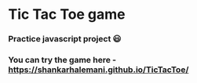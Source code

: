 # Tic Tac Toe game 

### Practice javascript project 😃
### You can try the game here - https://shankarhalemani.github.io/TicTacToe/
